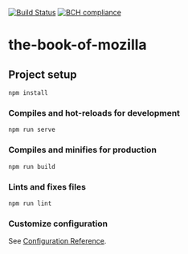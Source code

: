 [![Build Status](https://travis-ci.com/rodrigowaters/the-book-of-mozilla.svg?branch=master)](https://travis-ci.com/rodrigowaters/the-book-of-mozilla)
[![BCH compliance](https://bettercodehub.com/edge/badge/rodrigowaters/the-book-of-mozilla?branch=master)](https://bettercodehub.com/)

# the-book-of-mozilla

## Project setup
```
npm install
```

### Compiles and hot-reloads for development
```
npm run serve
```

### Compiles and minifies for production
```
npm run build
```

### Lints and fixes files
```
npm run lint
```

### Customize configuration
See [Configuration Reference](https://cli.vuejs.org/config/).
